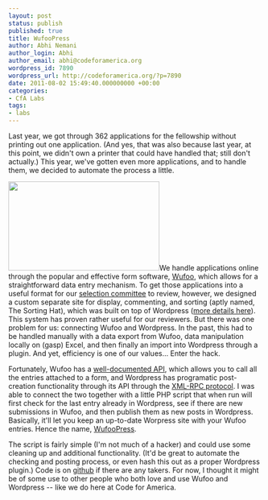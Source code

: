 ```yaml
---
layout: post
status: publish
published: true
title: WufooPress
author: Abhi Nemani
author_login: Abhi
author_email: abhi@codeforamerica.org
wordpress_id: 7890
wordpress_url: http://codeforamerica.org/?p=7890
date: 2011-08-02 15:49:40.000000000 +00:00
categories:
- CfA Labs
tags:
- labs
---
```

Last year, we got through 362 applications for the fellowship without printing out one application. (And yes, that was also because last year, at this point, we didn't own a printer that could have handled that; still don't actually.) This year, we've gotten even more applications, and to handle them, we decided to automate the process a little.

<a href="http://codeforamerica.org/wp-content/uploads/2011/08/wufoo.jpeg"><img class="alignright size-medium wp-image-7896" title="wufoo" src="http://codeforamerica.org/wp-content/uploads/2011/08/wufoo-300x177.jpg" alt="" width="300" height="177" /></a>We handle applications online through the popular and effective form software, <a href="http://wufoo.com">Wufoo</a>, which allows for a straightforward data entry mechanism. To get those applications into a useful format for our <a href="http://codeforamerica.org/2011/04/13/2012-fellow-selection-committee/">selection committee</a> to review, however, we designed a custom separate site for display, commenting, and sorting (aptly named, The Sorting Hat), which was built on top of Wordpress (<a href="http://codeforamerica.org/2010/09/09/getting-to-23-our-attempt-at-a-more-modern-selection-process/">more details here</a>). This system has proven rather useful for our reviewers. But there was one problem for us: connecting Wufoo and Wordpress. In the past, this had to be handled manually with a data export from Wufoo, data manipulation locally on (gasp) Excel, and then finally an import into Wordpress through a plugin. And yet, efficiency is one of our values... Enter the hack.

Fortunately, Wufoo has a <a href="http://wufoo.com/docs/api/v3/">well-documented API</a>, which allows you to call all the entries attached to a form, and Wordpress has programatic post-creation functionality through its API through the <a href="http://codex.wordpress.org/XML-RPC_Support">XML-RPC protocol</a>. I was able to connect the two together with a little PHP script that when run will first check for the last entry already in Wordpress, see if there are new submissions in Wufoo, and then publish them as new posts in Wordpress. Basically, it'll let you keep an up-to-date Worpress site with your Wufoo entries. Hence the name, <a href="https://github.com/codeforamerica/Wufoopress">WufooPress</a>.

The script is fairly simple (I'm not much of a hacker) and could use some cleaning up and additional functionality. (It'd be great to automate the checking and posting process, or even hash this out as a proper Wordpress plugin.) Code is on <a href="https://github.com/codeforamerica/Wufoopress">github</a> if there are any takers. For now, I thought it might be of some use to other people who both love and use Wufoo and Wordpress -- like we do here at Code for America.
